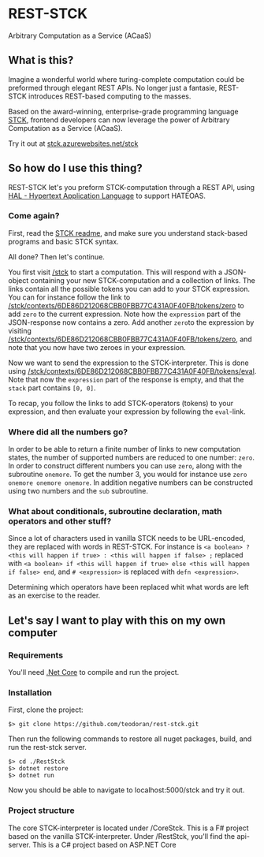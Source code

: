 REST-STCK
=========

Arbitrary Computation as a Service (ACaaS)

What is this?
-------------

Imagine a wonderful world where turing-complete computation could be preformed through elegant REST APIs.
No longer just a fantasie, REST-STCK introduces REST-based computing to the masses.

Based on the award-winning, enterprise-grade programming language [STCK](https://github.com/teodoran/stck), frontend developers can now leverage the power of Arbitrary Computation as a Service (ACaaS).

Try it out at [stck.azurewebsites.net/stck](http://stck.azurewebsites.net/stck)


So how do I use this thing?
---------------------------

REST-STCK let's you preform STCK-computation through a REST API, using [HAL - Hypertext Application Language](http://stateless.co/hal_specification.html) to support HATEOAS.

### Come again?

First, read the [STCK readme](https://github.com/teodoran/stck#using-the-languague), and make sure you understand stack-based programs and basic STCK syntax.

All done? Then let's continue.

You first visit [/stck](http://stck.azurewebsites.net/stck) to start a computation. This will respond with a JSON-object containing your new STCK-computation and a collection of links. The links contain all the possible tokens you can add to your STCK expression. You can for instance follow the link to [/stck/contexts/6DE86D212068CBB0FBB77C431A0F40FB/tokens/zero](http://stck.azurewebsites.net/stck/contexts/6DE86D212068CBB0FBB77C431A0F40FB/tokens/zero) to add `zero` to the current expression. Note how the `expression` part of the JSON-response now contains a zero. Add another `zero`to the expression by visiting [/stck/contexts/6DE86D212068CBB0FBB77C431A0F40FB/tokens/zero](http://stck.azurewebsites.net/stck/contexts/6DE86D212068CBB0FBB77C431A0F40FB/tokens/zero), and note that you now have two zeroes in your expression.

Now we want to send the expression to the STCK-interpreter. This is done using [/stck/contexts/6DE86D212068CBB0FBB77C431A0F40FB/tokens/eval](http://stck.azurewebsites.net/stck/contexts/6DE86D212068CBB0FBB77C431A0F40FB/tokens/eval). Note that now the `expression` part of the response is empty, and that the `stack` part contains `[0, 0]`.

To recap, you follow the links to add STCK-operators (tokens) to your expression, and then evaluate your expression by following the `eval`-link.

### Where did all the numbers go?

In order to be able to return a finite number of links to new computation states, the number of supported numbers are reduced to one number: `zero`.
In order to construct different numbers you can use `zero`, along with the subroutine `onemore`. To get the number 3, you would for instance use `zero onemore onemore onemore`. In addition negative numbers can be constructed using two numbers and the `sub` subroutine.

### What about conditionals, subroutine declaration, math operators and other stuff?

Since a lot of characters used in vanilla STCK needs to be URL-encoded, they are replaced with words in REST-STCK. For instance is `<a boolean> ? <this will happen if true> : <this will happen if false> ;` replaced with `<a boolean> if <this will happen if true> else <this will happen if false> end`, and `# <expression>` is replaced with `defn <expression>`.

Determining which operators have been replaced whit what words are left as an exercise to the reader. 


Let's say I want to play with this on my own computer
-----------------------------------------------------

### Requirements

You'll need [.Net Core](https://www.microsoft.com/net/core) to compile and run the project.

### Installation

First, clone the project:

```
$> git clone https://github.com/teodoran/rest-stck.git
```

Then run the following commands to restore all nuget packages, build, and run the rest-stck server.

```
$> cd ./RestStck
$> dotnet restore
$> dotnet run
```

Now you should be able to navigate to localhost:5000/stck and try it out.

### Project structure

The core STCK-interpreter is located under /CoreStck. This is a F# project based on the vanilla STCK-interpreter.
Under /RestStck, you'll find the api-server. This is a C# project based on ASP.NET Core
